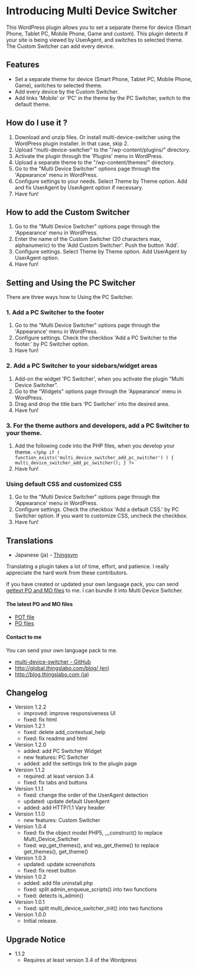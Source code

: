 # Introducing Multi Device Switcher

This WordPress plugin allows you to set a separate theme for device (Smart Phone, Tablet PC, Mobile Phone, Game and custom).
This plugin detects if your site is being viewed by UserAgent, and switches to selected theme.
The Custom Switcher can add every device.

## Features

- Set a separate theme for device (Smart Phone, Tablet PC, Mobile Phone, Game), switches to selected theme.
- Add every device by the Custom Switcher.
- Add links 'Mobile' or 'PC' in the theme by the PC Switcher, switch to the default theme.

## How do I use it ?

1. Download and unzip files. Or install multi-device-switcher using the WordPress plugin installer. In that case, skip 2.
2. Upload "multi-device-switcher" to the "/wp-content/plugins/" directory.
3. Activate the plugin through the 'Plugins' menu in WordPress.
4. Upload a separate theme to the "/wp-content/themes/" directory.
5. Go to the "Multi Device Switcher" options page through the 'Appearance' menu in WordPress.
6. Configure settings to your needs. Select Theme by Theme option. Add and fix UserAgent by UserAgent option if necessary.
7. Have fun!

## How to add the Custom Switcher

1. Go to the "Multi Device Switcher" options page through the 'Appearance' menu in WordPress.
2. Enter the name of the Custom Switcher (20 characters max, alphanumeric) to the 'Add Custom Switcher'. Push the button 'Add'.
3. Configure settings. Select Theme by Theme option. Add UserAgent by UserAgent option.
4. Have fun!

## Setting and Using the PC Switcher

There are three ways how to Using the PC Switcher.

### 1. Add a PC Switcher to the footer

1. Go to the "Multi Device Switcher" options page through the 'Appearance' menu in WordPress.
2. Configure settings. Check the checkbox 'Add a PC Switcher to the footer.' by PC Switcher option.
3. Have fun!

### 2. Add a PC Switcher to your sidebars/widget areas

1. Add-on the widget 'PC Switcher', when you activate the plugin "Multi Device Switcher".
2. Go to the "Widgets" options page through the 'Appearance' menu in WordPress.
3. Drag and drop the title bars 'PC Switcher' into the desired area.
4. Have fun!

### 3. For the theme authors and developers, add a PC Switcher to your theme.

1. Add the following code into the PHP files, when you develop your theme.
 `<?php if ( function_exists('multi_device_switcher_add_pc_switcher') ) { multi_device_switcher_add_pc_switcher(); } ?>`
2. Have fun!

### Using default CSS and customized CSS

1. Go to the "Multi Device Switcher" options page through the 'Appearance' menu in WordPress.
2. Configure settings. Check the checkbox 'Add a default CSS.' by PC Switcher option. If you want to customize CSS, uncheck the checkbox.
3. Have fun!

## Translations

- Japanese (ja) - <a href="http://global.thingslabo.com/blog/">Thingsym</a>

Translating a plugin takes a lot of time, effort, and patience. I really appreciate the hard work from these contributors.

If you have created or updated your own language pack, you can send [gettext PO and MO files](http://codex.wordpress.org/Translating_WordPress) to me. I can bundle it into Multi Device Switcher.

#### The latest PO and MO files

- [POT file](http://plugins.svn.wordpress.org/multi-device-switcher/trunk/languages/multi-device-switcher.pot)
- [PO files](http://plugins.svn.wordpress.org/multi-device-switcher/trunk/languages/)

#### Contact to me

You can send your own language pack to me.

- [multi-device-switcher - GitHub](https://github.com/thingsym/multi-device-switcher)
- [http://global.thingslabo.com/blog/ (en)](http://global.thingslabo.com/blog/)
- [http://blog.thingslabo.com (ja)](http://blog.thingslabo.com)

## Changelog

* Version 1.2.2
	* improved: improve responsiveness UI
	* fixed: fix html
* Version 1.2.1
	* fixed: delete add_contextual_help
	* fixed: fix readme and html
* Version 1.2.0
	* added: add PC Switcher Widget
	* new features: PC Switcher
	* added: add the settings link to the plugin page
* Version 1.1.2
	* required: at least version 3.4
	* fixed: fix tabs and buttons
* Version 1.1.1
	* fixed: change the order of the UserAgent detection
	* updated: update default UserAgent
	* added: add HTTP/1.1 Vary header
* Version 1.1.0
	* new features: Custom Switcher
* Version 1.0.4
	* fixed: fix the object model PHP5, __construct() to replace Multi_Device_Switcher
	* fixed: wp_get_themes(), and wp_get_theme() to replace get_themes(), get_theme()
* Version 1.0.3
	* updated: update screenshots
	* fixed: fix reset button
* Version 1.0.2
	* added: add file uninstall.php
	* fixed: split admin_enqueue_scripts() into two functions
	* fixed: detects is_admin()
* Version 1.0.1
	* fixed: split multi_device_switcher_init() into two functions
* Version 1.0.0
	* Initial release.

## Upgrade Notice

* 1.1.2
	* Requires at least version 3.4 of the Wordpress

